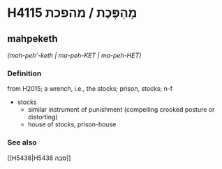 # H4115 מַהְפֶּכֶת / מהפכת

## mahpeketh

_(mah-peh'-keth | ma-peh-KET | ma-peh-HET)_

### Definition

from H2015; a wrench, i.e., the stocks; prison, stocks; n-f

- stocks
  - similar instrument of punishment (compelling crooked posture or distorting)
  - house of stocks, prison-house

### See also

[[H5438|H5438 סבה]]

